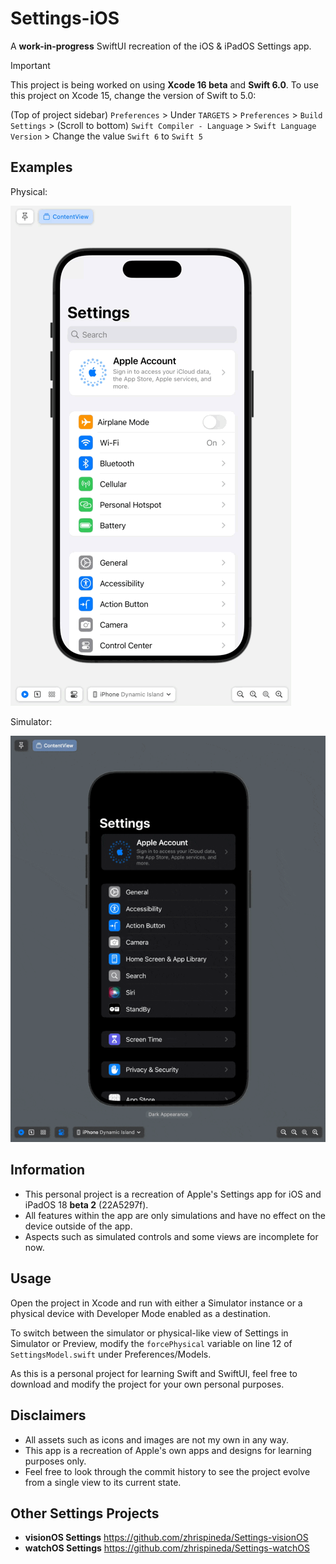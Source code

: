 #  Settings-iOS
A **work-in-progress** SwiftUI recreation of the iOS & iPadOS Settings app.

> [!IMPORTANT]
> 
> This project is being worked on using **Xcode 16 beta** and **Swift 6.0**. To use this project on Xcode 15, change the version of Swift to 5.0:
>
> (Top of project sidebar) `Preferences` > Under `TARGETS` > `Preferences` > `Build Settings` > (Scroll to bottom) `Swift Compiler - Language` > `Swift Language Version` > Change the value `Swift 6` to `Swift 5`
>

## Examples
Physical:

![A GIF displaying the project's Settings app on different devices including a Dynamic Island iPhone, iPhone with Touch ID, and an 11-inch iPad.](Assets/SettingsPhysical.gif)

Simulator:

![A GIF displaying the project's Settings app on different devices including a Dynamic Island iPhone, iPhone with Touch ID, and an 11-inch iPad.](Assets/SettingsSimulator.gif)

## Information
- This personal project is a recreation of Apple's Settings app for iOS and iPadOS 18 **beta 2** (22A5297f).
- All features within the app are only simulations and have no effect on the device outside of the app.
- Aspects such as simulated controls and some views are incomplete for now.

## Usage
Open the project in Xcode and run with either a Simulator instance or a physical device with Developer Mode enabled as a destination.

To switch between the simulator or physical-like view of Settings in Simulator or Preview, modify the `forcePhysical` variable on line 12 of `SettingsModel.swift` under Preferences/Models.

As this is a personal project for learning Swift and SwiftUI, feel free to download and modify the project for your own personal purposes.

## Disclaimers
- All assets such as icons and images are not my own in any way.
- This app is a recreation of Apple's own apps and designs for learning purposes only.
- Feel free to look through the commit history to see the project evolve from a single view to its current state.

## Other Settings Projects
- **visionOS Settings** https://github.com/zhrispineda/Settings-visionOS
- **watchOS Settings** https://github.com/zhrispineda/Settings-watchOS
